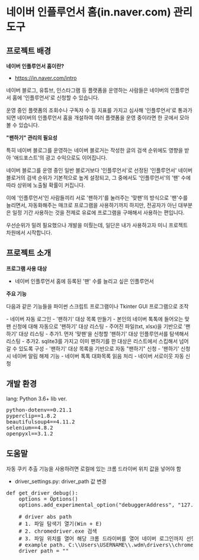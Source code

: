 # 네이버 인플루언서 홈(in.naver.com) 관리 도구
## 프로젝트 배경
<strong>네이버 인플루언서 홈이란?</strong>
- https://in.naver.com/intro
<p>
    네이버 블로그, 유튜브, 인스타그램 등 플랫폼을 운영하는 사람들은 네이버의 인플루언서 홈에 '인플루언서'로 신청할 수 있습니다.
</p>
<p>
    운영 중인 플랫폼의 조회수나 구독자 수 등 지표를 가지고 심사해 '인플루언서'로 통과가 되면 네이버의 인플루언서 홈을 개설하여 여러 플랫폼을 운영 중이라면 한 곳에서 모아볼 수 있습니다.
</p>

<strong>"팬하기" 관리의 필요성</strong>
<p>
    특히 네이버 블로그를 운영하는 네이버 블로거는 작성한 글의 검색 순위에도 영향을 받아 '애드포스트'의 광고 수익으로도 이어집니다.
</p>
<p>
    네이버 블로그를 운영 중인 일반 블로거보다 '인플루언서'로 선정된 '인플루언서' 네이버 블로거의 검색 순위가 기본적으로 높게 설정되고, 그 중에서도 '인플루언서'의 '팬' 수에 따라 상위에 노출될 확률이 커집니다.
</p>
<p>
    이에 '인플루언서'인 사람들끼리 서로 '팬하기'를 눌러주는 '맞팬'의 방식으로 '팬'수를 늘리면서, 자동화해주는 매크로 프로그램을 사용하기까지 하지만, 전공자가 아닌 대부분은 일정 기간 사용하는 것을 전제로 유료에 프로그램을 구매해서 사용하는 편입니다.
</p>
<p>
    우선순위가 밀려 필요했으나 개발을 미뤘는데, 일단은 내가 사용하고자 미니 프로젝트 차원에서 시작합니다.
</p>

## 프로젝트 소개
<strong>프로그램 사용 대상</strong>
- 네이버 인플루언서 홈에 등록된 '팬' 수를 늘리고 싶은 인플루언서

<strong>주요 기능</strong>
<p>
    다음과 같은 기능들을 파이썬 스크립트 프로그램이나 Tkinter GUI 프로그램으로 조작
</p>
- 네이버 자동 로그인
- '팬하기' 대상 목록 만들기
    - 본인의 네이버 톡톡에 들어오는 맞팬 신청에 대해 자동으로 '팬하기' 대상 리스팅
    - 주어진 파일(txt, xlsx)을 기반으로 '팬하기' 대상 리스팅
    - 추가1. 먼저 '맞팬'을 신청할 '팬하기' 대상 인플루언서를 탐색해서 리스팅
    - 추가2. sqlite3를 가지고 이미 팬하기를 한 대상은 리스트에서 스킵해서 넘어갈 수 있도록 구성
- '팬하기' 대상 목록을 기반으로 자동 "팬하기" 신청
    - '팬하기' 신청 시 네이버 알림 해제 기능
- 네이버 톡톡 대화목록 읽음 처리
- 네이버 서로이웃 자동 신청

## 개발 환경
lang: Python 3.6+
lib ver.
<pre>
python-dotenv==0.21.1
pyperclip==1.8.2
beautifulsoup4==4.11.2
selenium==4.8.2
openpyxl==3.1.2
</pre>

## 도움말
<p>자동 쿠키 추출 기능을 사용하려면 로컬에 있는 크롬 드라이버 위치 값을 넣어야 함</p>

- driver_settings.py: driver_path 값 변경

<pre>
def get_driver_debug():
    options = Options()
    options.add_experimental_option("debuggerAddress", "127.0.0.1:9222")

    # driver abs path
    # 1. 파일 탐색기 열기(Win + E)
    # 2. chromedriver.exe 검색
    # 3. 파일 위치를 열어 해당 크롬 드라이버를 열어 네이버 로그인까지 선행
    # example path. C:\\Users\USERNAME\\.wdm\drivers\\chromedriver\win64\\122.0.6261.95\\chromedriver-win32\\chromedriver.exe
    driver_path = ""
</pre>
